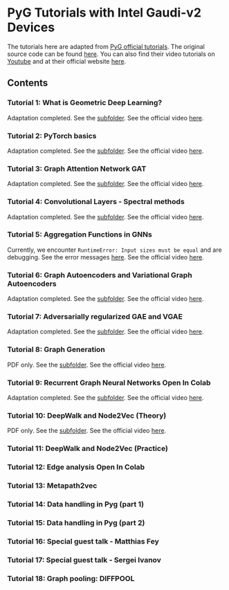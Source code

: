 # PyG Tutorials with Intel Gaudi-v2 Devices

The tutorials here are adapted from [PyG official tutorials](https://pytorch-geometric.readthedocs.io/en/stable/get_started/colabs.html).
The original source code can be found [here](https://github.com/AntonioLonga/PytorchGeometricTutorial).
You can also find their video tutorials on [Youtube](https://www.youtube.com/user/94longa2112/featured) and at their official website [here](https://antoniolonga.github.io/Pytorch_geometric_tutorials/index.html).

## Contents

### Tutorial 1: What is Geometric Deep Learning?

Adaptation completed. See the [subfolder](Tutorial1/).
See the official video [here](https://youtu.be/JtDgmmQ60x8).

### Tutorial 2: PyTorch basics

Adaptation completed. See the [subfolder](Tutorial2/).
See the official video [here](https://youtu.be/UHrhp2l_knU).

### Tutorial 3: Graph Attention Network GAT

Adaptation completed. See the [subfolder](Tutorial3/).
See the official video [here](https://youtu.be/CwsPoa7z2c8).

### Tutorial 4: Convolutional Layers - Spectral methods

Adaptation completed. See the [subfolder](Tutorial4/).
See the official video [here](https://youtu.be/Ghw-fp_2HFM).

### Tutorial 5: Aggregation Functions in GNNs

Currently, we encounter `RuntimeError: Input sizes must be equal` and are debugging.
See the error messages [here](Tutorial5/error_html.pdf).
See the official video [here](https://youtu.be/tGXovxQ7hKU).

### Tutorial 6: Graph Autoencoders and Variational Graph Autoencoders

Adaptation completed. See the [subfolder](Tutorial6/).
See the official video [here](https://youtu.be/qA6U4nIK62E).

### Tutorial 7: Adversarially regularized GAE and VGAE

Adaptation completed. See the [subfolder](Tutorial7/).
See the official video [here](https://youtu.be/hZkLu2OaHD0).

### Tutorial 8: Graph Generation

PDF only. See the [subfolder](Tutorial8/).
See the official video [here](https://youtu.be/embpBq1gHAE).

### Tutorial 9: Recurrent Graph Neural Networks Open In Colab

Adaptation completed. See the [subfolder](Tutorial9/).
See the official video [here](https://youtu.be/v7TQ2DUoaBY).

### Tutorial 10: DeepWalk and Node2Vec (Theory)

PDF only. See the [subfolder](Tutorial10/).
See the official video [here](https://youtu.be/QZQBnl1QbCQ).

### Tutorial 11: DeepWalk and Node2Vec (Practice)



### Tutorial 12: Edge analysis Open In Colab

### Tutorial 13: Metapath2vec

### Tutorial 14: Data handling in Pyg (part 1)

### Tutorial 15: Data handling in Pyg (part 2)

### Tutorial 16: Special guest talk - Matthias Fey

### Tutorial 17: Special guest talk - Sergei Ivanov

### Tutorial 18: Graph pooling: DIFFPOOL

